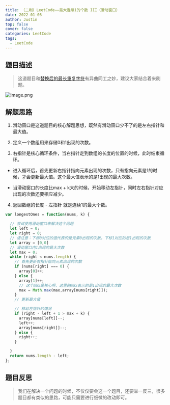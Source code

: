 ```yaml
---
title: （二刷）LeetCode——最大连续1的个数 III（滑动窗口）
date: 2022-01-05
author: Justin
top: false
cover: false
categories: LeetCode
tags:
  - LeetCode
---
```


## 题目描述
> 这道题目和[替换后的最长重复字符](https://juejin.cn/post/6996160679795228680)有异曲同工之妙，建议大家结合着来刷题。

![image.png](https://img-blog.csdnimg.cn/img_convert/f58dc7e951f09807c4b31bf8d987855f.png)

## 解题思路

1. 滑动窗口是这道题目的核心解题思想，既然有滑动窗口少不了的是左右指针和最大值。

2. 定义一个数组用来存储0和1出现的次数。

3. 右指针是核心循环条件，当右指针走到数组的长度的位置的时候，此时结束循环。

* 进入循环后，首先更新右指针指向元素出现的次数，只有指向元素是1的时候，才会更新最大值。这个最大值表示的是1出现的最大次数。

* 当滑动窗口的长度比max + k大的时候，开始移动左指针，同时左右指针对应出现的次数还要相应减少。

4. 返回数组的长度 - 左指针 就是连续1的最大个数。

```js
var longestOnes = function(nums, k) {

  // 尝试使用滑动窗口来解决这个问题
  let left = 0;
  let right = 0;
  // 请注意：下标0对应的值代表的是元素0出现的次数，下标1对应的是1出现的次数
  let array = [0,0]
  // 滑动窗口内1出现的最大次数
  let max = 0;
  while (right < nums.length) {
    // 首先更新右指针指向元素出现的次数
    if (nums[right] === 0) {
      array[0]++;
    } else {
      array[1]++;
      // 这个max是核心啊，这里的max表示的是1出现的最大次数
      max = Math.max(max,array[nums[right]]);
    }
    // 更新最大值

    // 移动左指针的情况
    if (right - left + 1 > max + k) {
      array[nums[left]]--;
      left++;
      array[nums[right]]--;
    } else {
      right++;
    }

  }
  return nums.length - left;
};
```

## 题目反思
> 我们在解决一个问题的时候，不仅仅要会这一个题目，还要举一反三，很多题目都有类似的思路，可能只需要进行细微的改动即可。

